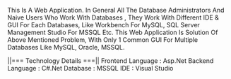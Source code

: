 This Is A Web Application. 
In General All The Database Administrators And Naive Users Who Work With Databases , They Work With Different IDE & GUI For Each Databases, Like Workbench For MySQL, SQL Server Management Studio For MSSQL Etc. 
This Web Application Is Solution Of Above Mentioned Problem, With Only 1 Common GUI For Multiple Databases Like MySQL, Oracle, MSSQL. 

||=== Technology Details ===||
 Frontend Language : Asp.Net 
 Backend Language : C#.Net 
 Database : MSSQL 
 IDE : Visual Studio